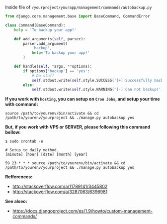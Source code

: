 Inside file of `/yourproject/yourapp/management/commands/autobackup.py`

```python
from django.core.management.base import BaseCommand, CommandError

class Command(BaseCommand):
    help = 'To backup your app!'

    def add_arguments(self, parser):
        parser.add_argument(
            'backup',
            help='To backup your app!'
        )

    def handle(self, *args, **options):
        if options['backup'] == 'yes':
            # Do stuff
            self.stdout.write(self.style.SUCCESS('[+] Successfully backup!'))
        else:
            self.stdout.write(self.style.WARNING('[-] Can not backup!'))
```

**If you work with `hosting`, you can setup on `Cron Jobs`, and setup your time with command:**

```
source /path/to/yourenv/bin/activate && cd /path/to/yourenv/yourproject && ./manage.py autobackup yes
```

**But, if you work with VPS or SERVER, please following this command bellow:**

```
$ sudo crontab -e

# Setup to daily method.
[minute] [hour] [date] [month] [year]

59 23 * * * source /path/to/yourenv/bin/activate && cd /path/to/yourenv/yourproject && ./manage.py autobackup yes
```

**Refferences:**
* http://stackoverflow.com/a/11789141/3445802
* http://stackoverflow.com/a/3287063/6396981

**See alseo:**
* https://docs.djangoproject.com/es/1.9/howto/custom-management-commands/
